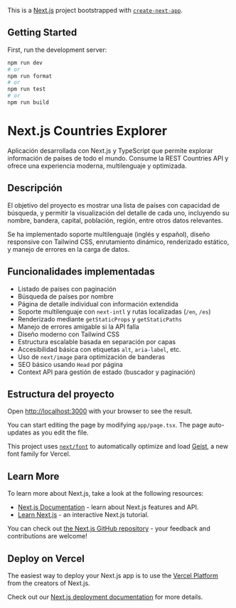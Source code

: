 This is a [Next.js](https://nextjs.org) project bootstrapped with [`create-next-app`](https://nextjs.org/docs/app/api-reference/cli/create-next-app).

## Getting Started

First, run the development server:

```bash
npm run dev
# or
npm run format
# or
npm run test
# or
npm run build
```

# Next.js Countries Explorer

Aplicación desarrollada con Next.js y TypeScript que permite explorar información de países de todo el mundo. Consume la REST Countries API y ofrece una experiencia moderna, multilenguaje y optimizada.

## Descripción

El objetivo del proyecto es mostrar una lista de países con capacidad de búsqueda, y permitir la visualización del detalle de cada uno, incluyendo su nombre, bandera, capital, población, región, entre otros datos relevantes.

Se ha implementado soporte multilenguaje (inglés y español), diseño responsive con Tailwind CSS, enrutamiento dinámico, renderizado estático, y manejo de errores en la carga de datos.

## Funcionalidades implementadas

- Listado de países con paginación
- Búsqueda de países por nombre
- Página de detalle individual con información extendida
- Soporte multilenguaje con `next-intl` y rutas localizadas (`/en`, `/es`)
- Renderizado mediante `getStaticProps` y `getStaticPaths`
- Manejo de errores amigable si la API falla
- Diseño moderno con Tailwind CSS
- Estructura escalable basada en separación por capas
- Accesibilidad básica con etiquetas `alt`, `aria-label`, etc.
- Uso de `next/image` para optimización de banderas
- SEO básico usando `Head` por página
- Context API para gestión de estado (buscador y paginación)

## Estructura del proyecto

Open [http://localhost:3000](http://localhost:3000) with your browser to see the result.

You can start editing the page by modifying `app/page.tsx`. The page auto-updates as you edit the file.

This project uses [`next/font`](https://nextjs.org/docs/app/building-your-application/optimizing/fonts) to automatically optimize and load [Geist](https://vercel.com/font), a new font family for Vercel.

## Learn More

To learn more about Next.js, take a look at the following resources:

- [Next.js Documentation](https://nextjs.org/docs) - learn about Next.js features and API.
- [Learn Next.js](https://nextjs.org/learn) - an interactive Next.js tutorial.

You can check out [the Next.js GitHub repository](https://github.com/vercel/next.js) - your feedback and contributions are welcome!

## Deploy on Vercel

The easiest way to deploy your Next.js app is to use the [Vercel Platform](https://vercel.com/new?utm_medium=default-template&filter=next.js&utm_source=create-next-app&utm_campaign=create-next-app-readme) from the creators of Next.js.

Check out our [Next.js deployment documentation](https://nextjs.org/docs/app/building-your-application/deploying) for more details.
